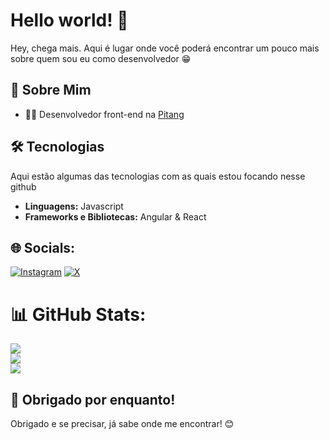 
    
# Hello world! 👋
    
Hey, chega mais.
Aqui é lugar onde você poderá encontrar um pouco mais sobre  quem sou eu como desenvolvedor 😁

## 🌟 Sobre Mim

- 👨‍💻 Desenvolvedor front-end na [Pitang](https://www.pitang.com/)

## 🛠️ Tecnologias

Aqui estão algumas das tecnologias com as quais estou focando nesse github

- **Linguagens:** Javascript
- **Frameworks e Bibliotecas:** Angular & React

## 🌐 Socials:
[![Instagram](https://img.shields.io/badge/Instagram-%23E4405F.svg?logo=Instagram&logoColor=white)](https://instagram.com/opaidehenryeoliver) [![X](https://img.shields.io/badge/X-black.svg?logo=X&logoColor=white)](https://x.com/paideenyeoliver) 

# 📊 GitHub Stats:
![](https://github-readme-stats.vercel.app/api?username=leandro-torrez&theme=default&hide_border=false&include_all_commits=true&count_private=true)<br/>
![](https://github-readme-streak-stats.herokuapp.com/?user=leandro-torrez&theme=default&hide_border=false)<br/>
![](https://github-readme-stats.vercel.app/api/top-langs/?username=leandro-torrez&theme=default&hide_border=false&include_all_commits=true&count_private=true&layout=compact)

## 🚀 Obrigado por enquanto!

Obrigado e se precisar, já sabe onde me encontrar! 😊
